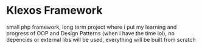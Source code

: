 # Klexos Framework 
small php framework, long term project where i put my learning and progress of OOP and Design Patterns (when i have the time lol), no depencies or external libs will be used, everything will be built from scratch

